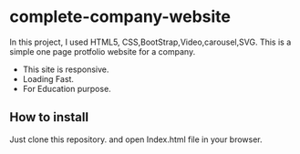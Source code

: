 # complete-company-website

In this project, I used HTML5, CSS,BootStrap,Video,carousel,SVG. This is a simple one page protfolio website for a company.
- This site is responsive.
- Loading Fast.
- For Education purpose.

## How to install
Just clone this repository. and open Index.html file in your browser.
